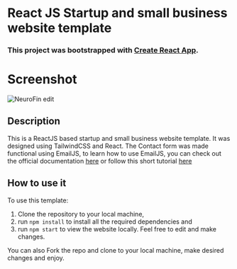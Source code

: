 # React JS Startup and small business website template

### This project was bootstrapped with [Create React App](https://github.com/facebook/create-react-app).

# Screenshot

![NeuroFin edit](https://user-images.githubusercontent.com/43953425/212030864-cf3aa272-e070-4e1b-8e25-f488ca56873e.png)



## Description

This is a ReactJS based startup and small business website template. 
It was designed using TailwindCSS and React. 
The Contact form was made functional using EmailJS, to learn how to use EmailJS, you can check out the official documentation [here](https://www.emailjs.com/docs/) or follow this short tutorial [here](https://senuravihanjayadeva.medium.com/send-emails-using-react-through-emailjs-a9d4b21193a7) 

## How to use it

To use this template:
1. Clone the repository to your local machine, 
2. run `npm install` to install all the required dependencies and
3. run `npm start` to view the website locally.
Feel free to edit and make changes. 

You can also Fork the repo and clone to your local machine, make desired changes and enjoy.
